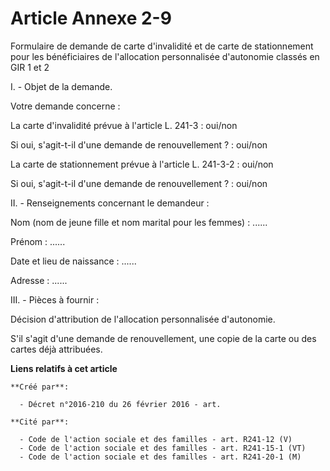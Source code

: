 # Article Annexe 2-9

Formulaire de demande de carte d'invalidité et de carte de stationnement pour les bénéficiaires de l'allocation personnalisée
d'autonomie classés en GIR 1 et 2

I. - Objet de la demande.

Votre demande concerne :

La carte d'invalidité prévue à l'article L. 241-3 : oui/non

Si oui, s'agit-t-il d'une demande de renouvellement ? : oui/non

La carte de stationnement prévue à l'article L. 241-3-2 : oui/non

Si oui, s'agit-t-il d'une demande de renouvellement ? : oui/non

II. - Renseignements concernant le demandeur :

Nom (nom de jeune fille et nom marital pour les femmes) : ......

Prénom : ......

Date et lieu de naissance : ......

Adresse : ......

III. - Pièces à fournir :

Décision d'attribution de l'allocation personnalisée d'autonomie.

S'il s'agit d'une demande de renouvellement, une copie de la carte ou des cartes déjà attribuées.

**Liens relatifs à cet article**

	**Créé par**:

	  - Décret n°2016-210 du 26 février 2016 - art.

	**Cité par**:

	  - Code de l'action sociale et des familles - art. R241-12 (V)
	  - Code de l'action sociale et des familles - art. R241-15-1 (VT)
	  - Code de l'action sociale et des familles - art. R241-20-1 (M)
